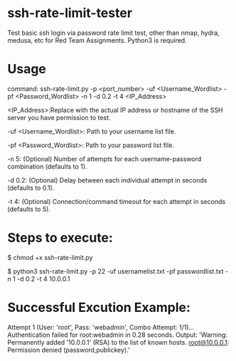 # ssh-rate-limit-tester
Test basic ssh login via password rate limit test, other than nmap, hydra, medusa, etc for Red Team Assignments. Python3 is required.

# Usage
command: ssh-rate-limit.py -p <port_number> -uf <Username_Wordlist> -pf <Password_Wordlist> -n 1 -d 0.2 -t 4 <IP_Address>

<IP_Address>:Replace with the actual IP address or hostname of the SSH server you have permission to test.

-uf <Username_Wordlist>: Path to your username list file.

-pf <Password_Wordlist>: Path to your password list file.

-n 5: (Optional) Number of attempts for each username-password combination (defaults to 1).

-d 0.2: (Optional) Delay between each individual attempt in seconds (defaults to 0.1).

-t 4: (Optional) Connection/command timeout for each attempt in seconds (defaults to 5).

# Steps to execute:
$ chmod +x ssh-rate-limit.py

$ python3 ssh-rate-limit.py -p 22 -uf usernamelist.txt -pf passwordlist.txt -n 1 -d 0.2 -t 4 10.0.0.1

# Successful Excution Example:
Attempt 1 (User: 'root', Pass: 'webadmin', Combo Attempt: 1/1)... Authentication failed for root:webadmin in 0.28 seconds. Output: 'Warning: Permanently added '10.0.0.1' (RSA) to the list of known hosts.
root@10.0.0.1: Permission denied (password,publickey).'
